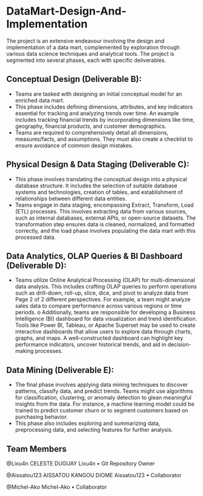 # DataMart-Design-And-Implementation

The project is an extensive endeavour involving the design and implementation of a data mart, complemented by exploration through various data science techniques and analytical tools. The project is segmented into several phases, each with specific deliverables.

 ## Conceptual Design (Deliverable B):
   - Teams are tasked with designing an initial conceptual model for an enriched data mart.
   - This phase includes defining dimensions, attributes, and key indicators essential for tracking and analyzing trends over time. An example includes tracking financial trends by incorporating dimensions like time, geography, financial products, and customer demographics.
   - Teams are required to comprehensively detail all dimensions, measures/facts, and assumptions. They must also create a checklist to ensure avoidance of common design mistakes.

## Physical Design & Data Staging (Deliverable C):
  - This phase involves translating the conceptual design into a physical database structure. It includes the selection of suitable database systems and technologies, creation of tables, and establishment of relationships between different data entities.
  - Teams engage in data staging, encompassing Extract, Transform, Load (ETL) processes. This involves extracting data from various sources, such as internal databases, external APIs, or open-source datasets. The transformation step ensures data is cleaned, normalized, and formatted correctly, and the load phase involves populating the data mart with this
processed data.

## Data Analytics, OLAP Queries & BI Dashboard (Deliverable D):
  - Teams utilize Online Analytical Processing (OLAP) for multi-dimensional data analysis. This includes crafting OLAP queries to perform operations such as drill-down, roll-up, slice, dice, and pivot to analyze data from 
Page 2 of 2
different perspectives. For example, a team might analyze sales data to
compare performance across various regions or time periods.
  o Additionally, teams are responsible for developing a Business Intelligence
(BI) dashboard for data visualization and trend identification. Tools like
Power BI, Tableau, or Apache Superset may be used to create interactive
dashboards that allow users to explore data through charts, graphs, and
maps. A well-constructed dashboard can highlight key performance
indicators, uncover historical trends, and aid in decision-making processes.

## Data Mining (Deliverable E):

  - The final phase involves applying data mining techniques to discover
patterns, classify data, and predict trends. Teams might use algorithms for
classification, clustering, or anomaly detection to glean meaningful insights
from the data. For instance, a machine learning model could be trained to
predict customer churn or to segment customers based on purchasing
behavior.
- This phase also includes exploring and summarizing data, preprocessing
data, and selecting features for further analysis.

## Team Members

@Lixu4n 
CELESTE DUGUAY
Lixu4n • Git Repository Owner

@Aissatou123
AISSATOU KANGOU DIOME
Aissatou123 • Collaborator

@Michel-Ako
Michel-Ako • Collaborator

 

